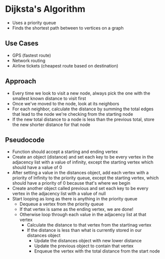 # Dijksta's Algorithm

-   Uses a priority queue
-   Finds the shortest path between to vertices on a graph

## Use Cases

-   GPS (fastest route)
-   Network routing
-   Airline tickets (cheapest route based on destination)

## Approach

-   Every time we look to visit a new node, always pick the one with the smallest known distance to visit first
-   Once we've moved to the node, look at its neighbors
-   For each neighbor, calculate the distance by summing the total edges that lead to the node we're checking from the starting node
-   If the new total distance to a node is less than the previous total, store the new shorter distance for that node

## Pseudocode

-   Function should accept a starting and ending vertex
-   Create an object (distance) and set each key to be every vertex in the adjacency list with a value of infinity, except the starting vertex which should have a value of 0
-   After setting a value in the distances object, add each vertex with a priority of Infinity to the priority queue, except the starting vertex, which should have a priority of 0 because that's where we begin
-   Create another object called previous and set each key to be every vertex in the adjacency list with a value of null
-   Start looping as long as there is anything in the priority queue
    -   Dequeue a vertex from the priority queue
    -   If that vertex is same as the ending vertex, we are done!
    -   Otherwise loop through each value in the adjacency list at that vertex
        -   Calculate the distance to that vertex from the startinag vertex
        -   If the distance is less than what is currently stored in our distances object
            -   Update the distances object with new lower distance
            -   Update the previous object to contain that vertex
            -   Enqueue the vertex with the total distance from the start node
